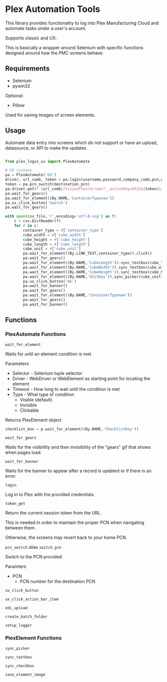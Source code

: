 # Plex Automation Tools

This library provides functionality to log into Plex Manufacturing Cloud and automate tasks under a user's account.

Supports classic and UX.

This is basically a wrapper around Selenium with specific functions designed around how the PMC screens behave.

## Requirements

* Selenium
* pywin32

Optional:
* Pillow

Used for saving images of screen elements.

## Usage

Automate data entry into screens which do not support or have an upload, datasource, or API to make the updates.

```python

from plex_login_ux import PlexAutomate

# UX screens
pa = PlexAutomate('UX')
driver, url_comb, token = pa.login(username,password,company_code,pcn,db)
token = pa.pcn_switch(destination_pcn)
pa.driver.get(f'{url_comb}/VisionPlex/Screen?__actionKey=6531&{token}&__features=novirtual') # &__features=novirtual will stop the results grid from lazy loading.
pa.wait_for_gears()
pa.wait_for_element((By.NAME,'ContainerTypenew'))
pa.ux_click_button('Search')
pa.wait_for_gears()

with open(csv_file,'r',encoding='utf-8-sig') as f:
    c = csv.DictReader(f)
    for r in c:
        container_type = r['container_type']
        cube_width = r['cube_width']
        cube_height = r['cube_height']
        cube_length = r['cube_length']
        cube_unit = r['cube_unit']
        pa.wait_for_element((By.LINK_TEXT,container_type)).click()
        pa.wait_for_gears()
        pa.wait_for_element((By.NAME,'CubeLength')).sync_textbox(cube_length)
        pa.wait_for_element((By.NAME,'CubeWidth')).sync_textbox(cube_width)
        pa.wait_for_element((By.NAME,'CubeHeight')).sync_textbox(cube_height)
        pa.wait_for_element((By.NAME,'UnitKey')).sync_picker(cube_unit)
        pa.ux_click_button('Ok')
        pa.wait_for_banner()
        pa.wait_for_gears()
        pa.wait_for_element((By.NAME,'ContainerTypenew'))
        pa.wait_for_gears()
        pa.wait_for_banner()
```

## Functions

### PlexAutomate Functions
`wait_for_element`

Waits for until an element condition is met.

Parameters
* Selector - Selenium tuple selector
* Driver - WebDriver or WebElement as starting point for locating the element
* Timeout - How long to wait until the condition is met
* Type - What type of condition
    * Visible (default)
    * Invisible
    * Clickable

Returns PlexElement object
```python 
checklist_box = p.wait_for_element((By.NAME,'ChecklistKey'))
```
`wait_for_gears`

Waits for the visibiility and then invisibility of the "gears" gif that shows when pages load.

`wait_for_banner`

Waits for the banner to appear after a record is updated or if there is an error.

`login`

Log in to Plex with the provided credentials.

`token_get`

Return the current session token from the URL.

This is needed in order to maintain the proper PCN when navigating between them.

Otherwise, the screens may revert back to your home PCN.

`pcn_switch` alias `switch_pcn`

Switch to the PCN provided

Paramters
* PCN
    * PCN number for the destination PCN

`ux_click_button`

`ux_click_action_bar_item`

`edi_upload`

`create_batch_folder`

`setup_logger`

### PlexElement Functions
`sync_picker`

`sync_textbox`

`sync_checkbox`

`save_element_image`
